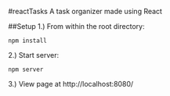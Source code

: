 #reactTasks
A task organizer made using React

##Setup
1.) From within the root directory:
```
npm install
```

2.) Start server:
```
npm server
```

3.) View page at http://localhost:8080/
